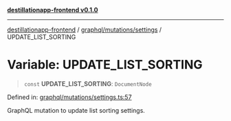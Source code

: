 [**destillationapp-frontend v0.1.0**](../../../../README.md)

***

[destillationapp-frontend](../../../../modules.md) / [graphql/mutations/settings](../README.md) / UPDATE\_LIST\_SORTING

# Variable: UPDATE\_LIST\_SORTING

> `const` **UPDATE\_LIST\_SORTING**: `DocumentNode`

Defined in: [graphql/mutations/settings.ts:57](https://github.com/DestillApp/main/blob/ec2df52a50a22efb35f12a0243274f6d03fbca52/frontend/src/graphql/mutations/settings.ts#L57)

GraphQL mutation to update list sorting settings.
